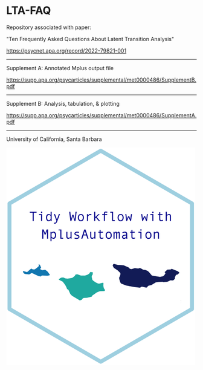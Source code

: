 # LTA-FAQ

Repository associated with paper:

"Ten Frequently Asked Questions About Latent Transition Analysis"

https://psycnet.apa.org/record/2022-79821-001

- - -

Supplement A: Annotated Mplus output file

https://supp.apa.org/psycarticles/supplemental/met0000486/SupplementB.pdf

- - -

Supplement B: Analysis, tabulation, & plotting

https://supp.apa.org/psycarticles/supplemental/met0000486/SupplementA.pdf

- - -

University of California, Santa Barbara 

<img src="figures/tidy_workflow_hex.png" width="500">
